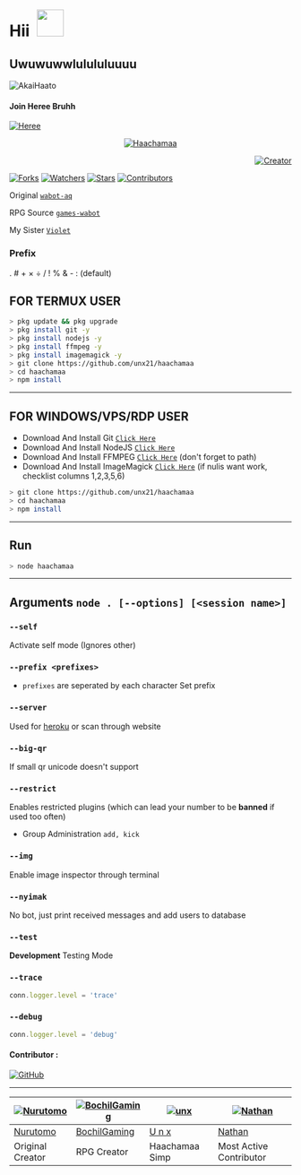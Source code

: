 # Hii &nbsp;<a href="Hey"><img src="https://user-images.githubusercontent.com/84166927/131398029-d0af4153-3ebe-4918-bceb-59afe3c10fca.gif" width="48px"></a>

## Uwuwuwwlulululuuuu

![AkaiHaato](https://user-images.githubusercontent.com/84166927/137114860-c6ddb91f-5268-4211-b41d-d423d336663d.png)


#### Join Heree Bruhh
[![Heree](https://img.shields.io/badge/Heree%20-25D366?style=for-the-badge&logo=whatsapp&logoColor=white)](https://chat.whatsapp.com/Ij7zZoDTDgHAi9TTfzu0ay)

<p align="center">
<a href="#"><img title="Haachamaa" src="https://img.shields.io/badge/Haachamaaaa-yellow?color=gold&style=flat-square"></a>
</p>
<p align="right">
<a href="https://github.com/unx21"><img title="Creator" src="https://img.shields.io/badge/Creator-unx-silver.svg?style=for-the-badge&logo=github"></a>
</p>
<p align="left">
<a href="https://github.com/unx21/haachamaa/network/members"><img title="Forks" src="https://img.shields.io/github/forks/unx21/haachamaa?label=Forks&color=cyan&style=flat-square"></a>
<a href="https://github.com/unx21/haachamaa/watchers"><img title="Watchers" src="https://img.shields.io/github/watchers/unx21/haachamaa?label=Watchers&color=red&style=flat-square"></a>
<a href="https://github.com/unx21/haachamaa/stargazers"><img title="Stars" src="https://img.shields.io/github/stars/unx21/haachamaa?label=Stars&color=yellow&style=flat-square"></a>
<a href="https://github.com/unx21/haachamaa/graphs/contributors"><img title="Contributors" src="https://img.shields.io/github/contributors/unx21/haachamaa?label=Contributors&color=black&style=flat-square"></a>

Original [`wabot-aq`](https://GitHub.com/Nurutomo/wabot-aq)

RPG Source [`games-wabot`](https://GitHub.com/BochilGaming/games-wabot)

My Sister [`Violet`](https://GitHub.com/unx21/violet)

### Prefix
.  #  +  ×  ÷  /  !  %  &  -  : (default)

## FOR TERMUX USER

```bash
> pkg update && pkg upgrade
> pkg install git -y
> pkg install nodejs -y
> pkg install ffmpeg -y
> pkg install imagemagick -y
> git clone https://github.com/unx21/haachamaa
> cd haachamaa
> npm install
```

---------

## FOR WINDOWS/VPS/RDP USER

* Download And Install Git [`Click Here`](https://git-scm.com/downloads)
* Download And Install NodeJS [`Click Here`](https://nodejs.org/en/download)
* Download And Install FFMPEG [`Click Here`](https://ffmpeg.org/download.html) (don't forget to path)
* Download And Install ImageMagick [`Click Here`](https://imagemagick.org/script/download.php) (if nulis want work,  checklist columns 1,2,3,5,6)

```bash
> git clone https://github.com/unx21/haachamaa
> cd haachamaa
> npm install
```

---------

## Run

```bash
> node haachamaa

```

---------

## Arguments `node . [--options] [<session name>]`

### `--self`

Activate self mode (Ignores other)

### `--prefix <prefixes>`

* `prefixes` are seperated by each character
Set prefix

### `--server`

Used for [heroku](https://heroku.com/) or scan through website

### `--big-qr`

If small qr unicode doesn't support

### `--restrict`

Enables restricted plugins (which can lead your number to be **banned** if used too often)

* Group Administration `add, kick`

### `--img`

Enable image inspector through terminal

### `--nyimak`

No bot, just print received messages and add users to database

### `--test`

**Development** Testing Mode

### `--trace`

```js
conn.logger.level = 'trace'
```

### `--debug`

```js
conn.logger.level = 'debug'
```

#### Contributor :

<a href="https://github.com/Kokoronationz"><img alt="GitHub" src="https://img.shields.io/badge/Kokoronationz%20-%23121011.svg?&style=for-the-badge&logo=github&logoColor=white"/></a>


---------

[![Nurutomo](https://github.com/Nurutomo.png?size=100)](https://github.com/Nurutomo) | [![BochilGaming](https://github.com/BochilGaming.png?size=100)](https://github.com/BochilGaming) | [![unx](https://github.com/unx21.png?size=100)](https://github.com/unx21) | [![Nathan](https://github.com/Sjsjix.png?size=100)](https://github.com/Snsjix) |
----|----|----|----|
[Nurutomo](https://github.com/Nurutomo) | [BochilGaming](https://github.com/BochilGaming) | [U n x](https://github.com/unx21) | [Nathan](https://github.com/Sjsjix) |
Original Creator | RPG Creator | Haachamaa Simp | Most Active Contributor |
